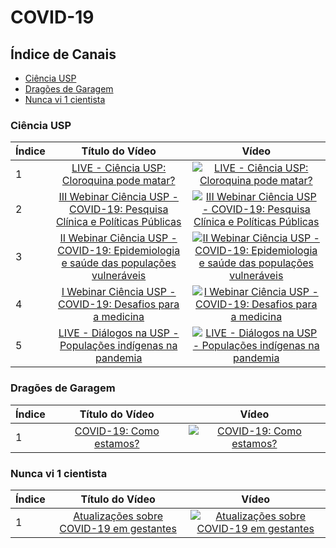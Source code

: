 # COVID-19

## Índice de Canais

* [Ciência USP](#Ciência-USP)
* [Dragões de Garagem](#Dragões-de-Garagem)
* [Nunca vi 1 cientista](#Nunca-vi-1-cientista)

### Ciência USP

| Índice | Título do Vídeo                                                                                      | Vídeo |
| -------|:----------------------------------------------------------------------------------------------------:|:-----:|
| 1      | [LIVE - Ciência USP: Cloroquina pode matar?](https://www.youtube.com/watch?v=4Fz_fm5dKVc)                                | [![LIVE - Ciência USP: Cloroquina pode matar?](https://img.youtube.com/vi/4Fz_fm5dKVc/mqdefault.jpg)](http://www.youtube.com/watch?v=4Fz_fm5dKVc)|
| 2      | [III Webinar Ciência USP - COVID-19: Pesquisa Clínica e Políticas Públicas](http://www.youtube.com/watch?v=5HswjZTfc-Q)  | [![III Webinar Ciência USP - COVID-19: Pesquisa Clínica e Políticas Públicas](https://img.youtube.com/vi/5HswjZTfc-Q/mqdefault.jpg)](http://www.youtube.com/watch?v=5HswjZTfc-Q)|
| 3      | [II Webinar Ciência USP - COVID-19: Epidemiologia e saúde das populações vulneráveis](http://www.youtube.com/watch?v=lQY3lvpLayU-Q)  | [![II Webinar Ciência USP - COVID-19: Epidemiologia e saúde das populações vulneráveis](https://img.youtube.com/vi/lQY3lvpLayU/mqdefault.jpg)](http://www.youtube.com/watch?v=lQY3lvpLayU)|
| 4      | [I Webinar Ciência USP - COVID-19: Desafios para a medicina](http://www.youtube.com/watch?v=E8_WYavlwbc)  | [![I Webinar Ciência USP - COVID-19: Desafios para a medicina](https://img.youtube.com/vi/E8_WYavlwbc/mqdefault.jpg)](http://www.youtube.com/watch?v=E8_WYavlwbc)|
| 5      | [LIVE - Diálogos na USP - Populações indígenas na pandemia](http://www.youtube.com/watch?v=XievSno2nCw)  | [![LIVE - Diálogos na USP - Populações indígenas na pandemia](https://img.youtube.com/vi/XievSno2nCw/mqdefault.jpg)](http://www.youtube.com/watch?v=XievSno2nCw)|

### Dragões de Garagem

| Índice | Título do Vídeo                                                                                      | Vídeo |
| -------|:----------------------------------------------------------------------------------------------------:|:-----:|
| 1      | [COVID-19: Como estamos?](https://www.youtube.com/watch?v=psu7URM-fgY)                               | [![COVID-19: Como estamos?](https://img.youtube.com/vi/psu7URM-fgY/mqdefault.jpg)](http://www.youtube.com/watch?v=psu7URM-fgY)|

### Nunca vi 1 cientista

| Índice | Título do Vídeo                                                                                      | Vídeo |
| -------|:----------------------------------------------------------------------------------------------------:|:-----:|
| 1      | [Atualizações sobre COVID-19 em gestantes](https://www.youtube.com/watch?v=lQfrc1DFn_k)                               | [![Atualizações sobre COVID-19 em gestantes](https://img.youtube.com/vi/lQfrc1DFn_k/mqdefault.jpg)](http://www.youtube.com/watch?v=lQfrc1DFn_k)|
